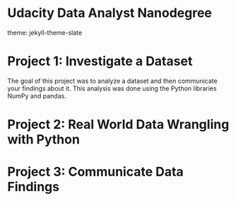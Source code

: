 # Udacity Data Analyst Nanodegree

theme: jekyll-theme-slate

# Project 1: Investigate a Dataset
The goal of this project was to analyze a dataset and then communicate your findings about it. This analysis was done using the Python libraries NumPy and pandas.

# Project 2: Real World Data Wrangling with Python

# Project 3: Communicate Data Findings